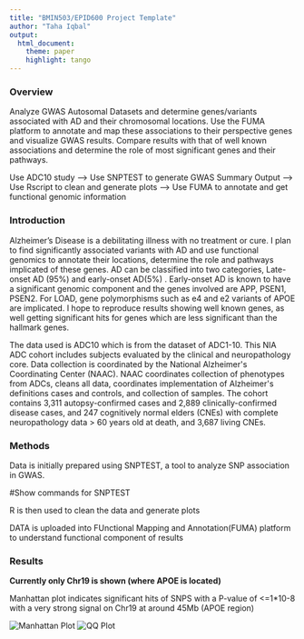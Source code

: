 ```yaml
---
title: "BMIN503/EPID600 Project Template"
author: "Taha Iqbal"
output: 
  html_document:
    theme: paper 
    highlight: tango
---
```




### Overview
Analyze GWAS Autosomal Datasets and determine genes/variants associated with AD and their chromosomal locations. Use the FUMA platform to annotate and map these associations to their perspective genes and visualize GWAS results. Compare results with that of well known associations and determine the role of most significant genes and their pathways.

Use ADC10 study --> Use SNPTEST to generate GWAS Summary Output --> Use Rscript to clean and generate plots --> Use FUMA to annotate and get functional genomic information



### Introduction 
Alzheimer’s Disease is a debilitating illness with no treatment or cure. I plan to find significantly associated variants with AD and use functional genomics to annotate their locations, determine the role and pathways implicated of these genes. AD can be classified into two categories, Late-onset AD (95%) and early-onset AD(5%) . Early-onset AD is known to have a significant genomic component and the genes involved are APP, PSEN1, PSEN2. For LOAD, gene polymorphisms such as e4 and e2 variants of APOE are implicated. I hope to reproduce results showing well known genes, as well getting significant hits for genes which are less significant than the hallmark genes.

The data used is ADC10 which is from the dataset of ADC1-10. This NIA ADC cohort includes subjects evaluated by the clinical and neuropathology core. Data collection is coordinated by the National Alzheimer's Coordinating Center (NAAC). NAAC coordinates collection of phenotypes from ADCs, cleans all data, coordinates implementation of Alzheimer's definitions cases and controls, and collection of samples. The cohort contains 3,311 autopsy-confirmed cases and 2,889 clinically-confirmed disease cases, and 247 cognitively normal elders (CNEs) with complete neuropathology data > 60 years old at death, and 3,687 living CNEs.


### Methods
Data is initially prepared using SNPTEST, a tool to analyze SNP association in GWAS.

#Show commands for SNPTEST

R is then used to clean the data and generate plots


DATA is uploaded into FUnctional Mapping and Annotation(FUMA) platform to understand functional component of results

### Results
**Currently only Chr19 is shown (where APOE is located)**

Manhattan plot indicates significant hits of SNPS with a P-value of <=1*10-8 with a very strong signal on Chr19 at around 45Mb (APOE region)

![Manhattan Plot](https://github.com/Tahai93/BMIN503_Final_Project/blob/master/output_files/Multraits-Manhattan.pvalue.jpg)
![QQ Plot](https://github.com/Tahai93/BMIN503_Final_Project/blob/master/output_files/QQplot.pvalue.jpg)
